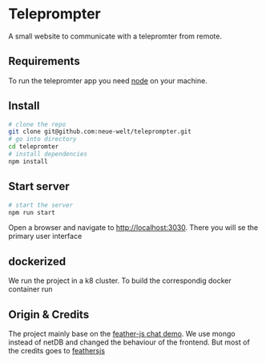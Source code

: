 # Teleprompter
A small website to communicate with a telepromter from remote. 

## Requirements
To run the telepromter app you need [node](https://nodejs.org/en/download/) on your machine. 

## Install
```bash
# clone the repo
git clone git@github.com:neue-welt/teleprompter.git
# go into directory
cd telepromter
# install dependencies
npm install
```

## Start server
```bash
# start the server
npm run start
```
Open a browser and navigate to [http://localhost:3030](http://localhost:3030).  There you will se the primary user interface

## dockerized
We run the project in a k8 cluster. To build the correspondig docker container run 
## Origin & Credits
The project mainly base on the [feather-js chat demo](https://github.com/feathersjs/feathers). We use mongo instead of netDB and changed the behaviour of the frontend. But most of the credits goes to [feathersjs](https://github.com/feathersjs)
